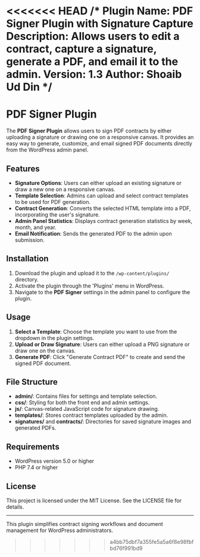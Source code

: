 <<<<<<< HEAD
/*
Plugin Name: PDF Signer Plugin with Signature Capture
Description: Allows users to edit a contract, capture a signature, generate a PDF, and email it to the admin.
Version: 1.3
Author: Shoaib Ud Din
*/
=======
# PDF Signer Plugin

The **PDF Signer Plugin** allows users to sign PDF contracts by either uploading a signature or drawing one on a responsive canvas. It provides an easy way to generate, customize, and email signed PDF documents directly from the WordPress admin panel.

## Features

- **Signature Options**: Users can either upload an existing signature or draw a new one on a responsive canvas.
- **Template Selection**: Admins can upload and select contract templates to be used for PDF generation.
- **Contract Generation**: Converts the selected HTML template into a PDF, incorporating the user's signature.
- **Admin Panel Statistics**: Displays contract generation statistics by week, month, and year.
- **Email Notification**: Sends the generated PDF to the admin upon submission.

## Installation

1. Download the plugin and upload it to the `/wp-content/plugins/` directory.
2. Activate the plugin through the 'Plugins' menu in WordPress.
3. Navigate to the **PDF Signer** settings in the admin panel to configure the plugin.

## Usage

1. **Select a Template**: Choose the template you want to use from the dropdown in the plugin settings.
2. **Upload or Draw Signature**: Users can either upload a PNG signature or draw one on the canvas.
3. **Generate PDF**: Click "Generate Contract PDF" to create and send the signed PDF document.

## File Structure

- **admin/**: Contains files for settings and template selection.
- **css/**: Styling for both the front end and admin settings.
- **js/**: Canvas-related JavaScript code for signature drawing.
- **templates/**: Stores contract templates uploaded by the admin.
- **signatures/** and **contracts/**: Directories for saved signature images and generated PDFs.

## Requirements

- WordPress version 5.0 or higher
- PHP 7.4 or higher

## License

This project is licensed under the MIT License. See the LICENSE file for details.

---

This plugin simplifies contract signing workflows and document management for WordPress administrators.
>>>>>>> a4bb75dbf7a355fe5a5a6f8e98fbfbd76f991bd9

